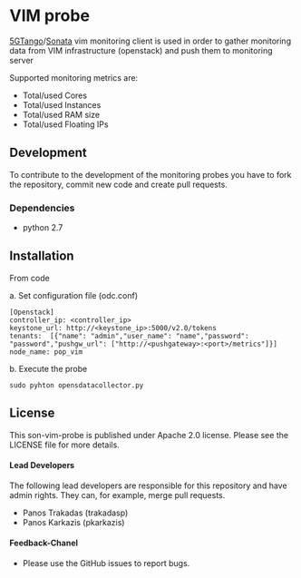 # VIM probe 

[5GTango](http://5gtango.eu)/[Sonata](http://sonata-nfv.eu) vim monitoring client is used in order to gather monitoring data from VIM infrastructure (openstack) and push them to monitoring server 

Supported monitoring metrics are:
 * Total/used Cores
 * Total/used Instances
 * Total/used RAM size
 * Total/used Floating IPs

## Development
To contribute to the development of the monitoring probes you have to fork the repository, commit new code and create pull requests.

### Dependencies
 * python 2.7


## Installation
From code

a. Set configuration file (odc.conf)

```
[Openstack]
controller_ip: <controller_ip>
keystone_url: http://<keystone_ip>:5000/v2.0/tokens
tenants:  [{"name": "admin","user_name": "name","password": "password","pushgw_url": ["http://<pushgateway>:<port>/metrics"]}]
node_name: pop_vim
``` 

b. Execute the probe
  
```
sudo pyhton opensdatacollector.py
```

## License

This son-vim-probe is published under Apache 2.0 license. Please see the LICENSE file for more details.


#### Lead Developers

The following lead developers are responsible for this repository and have admin rights. They can, for example, merge pull requests.

 * Panos Trakadas  (trakadasp)
 * Panos Karkazis  (pkarkazis)

#### Feedback-Chanel

* Please use the GitHub issues to report bugs.
